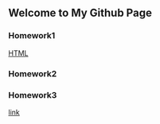 ## Welcome to My Github Page



### Homework1

[HTML](https://bu-ie-360.github.io/spring22-nusretkaanpolat/files/HW1-360-Nusret-Kaan-Polat.html)

### Homework2
### Homework3

[link](https://moodle.boun.edu.tr/login/login.php)

